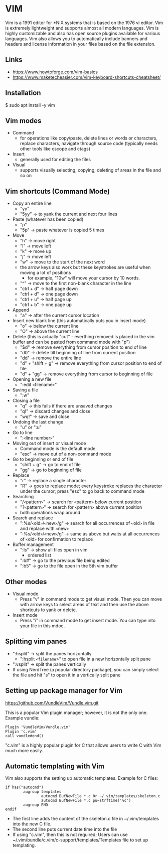 # VIM
Vim is a 1991 editor for *NIX systems that is based on the 1976 vi editor. Vim is extremely lightweight and supports almost all modern languages. Vim is highly customizable and also has open source plugins available for various languages. Vim also allows you to automatically include banners and headers and license information in your files based on the file extension.

## Links
- https://www.howtoforge.com/vim-basics
- https://www.maketecheasier.com/vim-keyboard-shortcuts-cheatsheet/

## Installation
$ sudo apt install -y vim

## Vim modes
- Command
    - for operations like copy/paste, delete lines or words or characters, replace characters, navigate through source code (typically needs other tools like cscope and ctags)
- Insert
    - generally used for editing the files
- Visual
    - supports visually selecting, copying, deleting of areas in the file and so on

## Vim shortcuts (Command Mode)

- Copy an entire line
    - "yy"
    - "5yy" -> to yank the current and next four lines
- Paste (whatever has been copied)
    - "p"
    - "5p" -> paste whatever is copied 5 times
- Move
    - "h" -> move right
    - "l" -> move left
    - "k" -> move up
    - "j" -> move left
    - "w" -> move to the start of the next word
    - the arrow keys also work but these keystrokes are useful when moving a lot of positions
        - for example, "10w" will move your cursor by 10 words.
    - "^" -> move to the first non-blank character in the line
    - "ctrl + d" -> half page down
    - "ctrl + d" -> one page down
    - "ctrl + u" -> half page up
    - "ctrl + b" -> one page up
- Append
    - "a" -> after the current cursor location
- Insert new blank line (this automatically puts you in insert mode)
    - "o" -> below the current line
    - "O" -> above the current line
- Delete (this is actually "cut" - everthing removed is placed in the vim buffer and can be pasted from command mode with "p")
    - "$d" -> remove everything from cursor position to end of line
    - "d0" -> delete till beginning of line from current position
    - "dd" -> remove the entire line
    - "d" + "shift + g" -> remove everything from cursor position to end of file
    - "d" + "gg" -> remove everything from cursor to beginning of file
- Opening a new file
    - ":edit `<`filename`>`"
- Saving a file
    - ":w"
- Closing a file
    - "q" -> this fails if there are unsaved changes
    - "q!" -> discard changes and close
    - "wq!" -> save and close
- Undoing the last change
    - "u" or ":u"
- Go to line
    - ":`<`line number`>`"
- Moving out of insert or visual mode
    - Command mode is the default mode
    - "esc" -> move out of a non-command mode
- Go to beginning or end of file
    - "shift + g" -> go to end of file
    - "gg" -> go to beginning of file
- Replace
    - "r" -> replace a single character
    - "R" -> goes to replace mode; every keystroke replaces the character under the cursor; press "esc" to go back to command mode
- Searching
    - "/`<`pattern`>`" -> search for `<`pattern`>` below current position
    - "?`<`pattern`>`" -> search for `<`pattern`>` above current position
    - both operations wrap around
- Search and replace
    - ":%s/`<`old`>`/`<`new`>`/g" -> search for all occurrences of `<`old`>` in file and replace with `<`new`>`
    - ":%s/`<`old`>`/`<`new`>`/g" -> same as above but waits at all occurrences of `<`old`>` for confirmation to replace
- Buffer management
    - ":ls" -> show all files open in vim
        - ordered list
    - ":b#" -> go to the previous file being edited
    - ":b5" -> go to the file open in the 5th vim buffer

## Other modes
- Visual mode
    - Press "v" in command mode to get visual mode. Then you can move with arrow keys to select areas of text and then use the above shortcuts to yank or delete.
- Insert mode
    - Press "i" in command mode to get insert mode. You can type into your file in this mdoe.

## Splitting vim panes
- ":hsplit" -> split the panes horizontally
    - ":hsplit `<filename`>" to open file in a new horizontally split pane
- ":vsplit" -> split the panes vertically
- If using NerdTree (a popular directory package), you can simply select the file and hit "s" to open it in a vertically split pane

## Setting up package manager for Vim
https://github.com/VundleVim/Vundle.vim.git

This is a popular Vim plugin manager; however, it is not the only one.
Example vundle:
```
Plugin 'VundleVim/Vundle.vim'
Plugin 'c.vim'
call vundle#end()
```

"c.vim" is a highly popular plugin for C that allows users to write C with Vim much more easily.

## Automatic templating with Vim
Vim also supports the setting up automatic templates.
Example for C files:
```
if has("autocmd")
        augroup templates
                autocmd BufNewFile *.c 0r ~/.vim/templates/skeleton.c
                autocmd BufNewFile *.c pu=strftime('%c')
        augroup END
endif
```
- The first line adds the content of the skeleton.c file in ~/.vim/templates into the new C file.
- The second line puts current date time into the file
- If using "c.vim", then this is not required; Users can use ~/.vim/bundle/c.vim/c-support/templates/Templates file to set up templating.